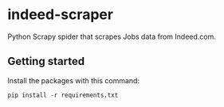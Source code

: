 # indeed-scraper

Python Scrapy spider that scrapes Jobs data from Indeed.com.

## Getting started

Install the packages with this command:

```
pip install -r requirements.txt

```
